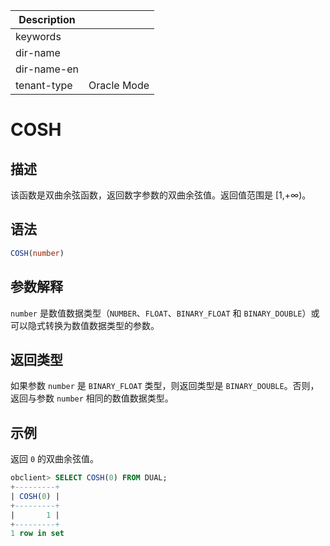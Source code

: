 | Description   |                 |
|---------------|-----------------|
| keywords      |                 |
| dir-name      |                 |
| dir-name-en   |                 |
| tenant-type   | Oracle Mode     |

# COSH

## 描述

该函数是双曲余弦函数，返回数字参数的双曲余弦值。返回值范围是 \[1,+∞)。

## 语法

```sql
COSH(number)
```

## 参数解释

`number` 是数值数据类型（`NUMBER`、`FLOAT`、`BINARY_FLOAT` 和 `BINARY_DOUBLE`）或可以隐式转换为数值数据类型的参数。

## 返回类型

如果参数 `number` 是 `BINARY_FLOAT` 类型，则返回类型是 `BINARY_DOUBLE`。否则，返回与参数 `number` 相同的数值数据类型。

## 示例

返回 `0` 的双曲余弦值。

```sql
obclient> SELECT COSH(0) FROM DUAL;
+---------+
| COSH(0) |
+---------+
|       1 |
+---------+
1 row in set
```
